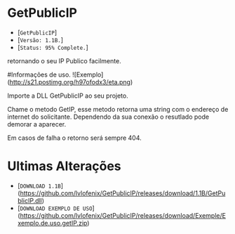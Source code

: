 # GetPublicIP
* [`GetPublicIP`]
*  [`Versão: 1.1B.`]
*  [`Status: 95% Complete.`]
  
retornando o seu IP Publico facilmente.


#Informações de uso.
![Exemplo] (http://s21.postimg.org/h97ofodx3/eta.png)

Importe a DLL GetPublicIP ao seu projeto. 

Chame o metodo GetIP, esse metodo retorna uma string com o endereço de internet do solicitante. Dependendo da sua conexão o resutlado pode demorar a aparecer. 

Em casos de falha o retorno será sempre 404.


# Ultimas Alterações

* [`DOWNLOAD 1.1B`] (https://github.com/lvlofenix/GetPublicIP/releases/download/1.1B/GetPublicIP.dll)
* [`DOWNLOAD EXEMPLO DE USO`] (https://github.com/lvlofenix/GetPublicIP/releases/download/Exemple/Exemplo.de.uso.getIP.zip)
